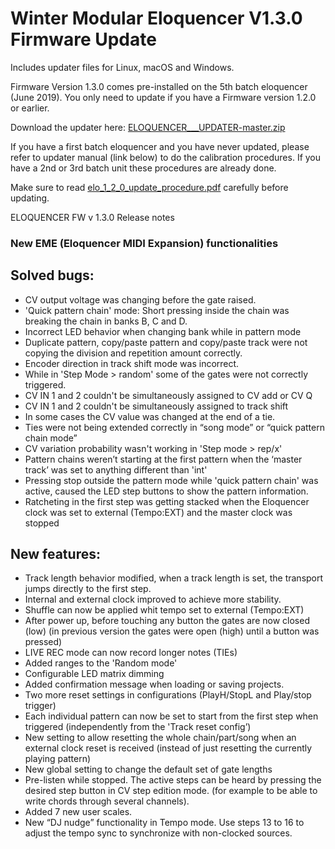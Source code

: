 ﻿# Winter Modular Eloquencer V1.3.0 Firmware Update

Includes updater files for Linux, macOS and Windows.

Firmware Version 1.3.0 comes pre-installed on the 5th batch eloquencer (June 2019). You only need to update if you have a Firmware version 1.2.0 or earlier. 

Download the updater here: [ELOQUENCER___UPDATER-master.zip](https://github.com/enoughframes/ELOQUENCER___UPDATER/archive/master.zip)

If you have a first batch eloquencer and you have never updated, please refer to updater manual (link below) to do the calibration procedures. If you have a 2nd or 3rd batch unit these procedures are already done.

Make sure to read [elo_1_2_0_update_procedure.pdf](https://github.com/enoughframes/ELOQUENCER___UPDATER/blob/master/elo_1_2_0_update_procedure.pdf) carefully before updating.

ELOQUENCER FW v 1.3.0 Release notes
### New EME (Eloquencer MIDI Expansion) functionalities
## Solved bugs:
- CV output voltage was changing before the gate raised.
- 'Quick pattern chain' mode: Short pressing inside the chain was breaking the chain in banks B, C and D.
- Incorrect LED behavior when changing bank while in pattern mode
- Duplicate pattern, copy/paste pattern and copy/paste track were not copying the division and repetition amount correctly.
- Encoder direction in track shift mode was incorrect.
- While in 'Step Mode > random' some of the gates were not correctly triggered.
- CV IN 1 and 2 couldn't be simultaneously assigned to CV add or CV Q
- CV IN 1 and 2 couldn't be simultaneously assigned to track shift
- In some cases the CV value was changed at the end of a tie.
- Ties were not being extended correctly in “song mode” or “quick pattern chain mode”
- CV variation probability wasn't working in 'Step mode > rep/x'
- Pattern chains weren’t starting at the first pattern when the ‘master track’ was set to anything different than 'int'
- Pressing stop outside the pattern mode while 'quick pattern chain' was active, caused the LED step buttons to show the pattern information.
- Ratcheting in the first step was getting stacked when the Eloquencer clock was set to external (Tempo:EXT) and the master clock was stopped
## New features:
- Track length behavior modified, when a track length is set, the transport jumps directly to the first step.
- Internal and external clock improved to achieve more stability.
- Shuffle can now be applied whit tempo set to external (Tempo:EXT)
- After power up, before touching any button the gates are now closed (low) (in previous version the gates were open (high) until a button was pressed)
- LIVE REC mode can now record longer notes (TIEs)
- Added ranges to the 'Random mode'
- Configurable LED matrix dimming
- Added confirmation message when loading or saving projects.
- Two more reset settings in configurations (PlayH/StopL and Play/stop trigger)
- Each individual pattern can now be set to start from the first step when triggered (independently from the 'Track reset config’)
- New setting to allow resetting the whole chain/part/song when an external clock reset is received (instead of just resetting the currently
playing pattern)
- New global setting to change the default set of gate lengths
- Pre-listen while stopped. The active steps can be heard by pressing the desired step button in CV step edition mode. (for example to be able to write chords through several channels).
- Added 7 new user scales.
- New “DJ nudge” functionality in Tempo mode. Use steps 13 to 16 to adjust the tempo sync to synchronize with non-clocked sources.

